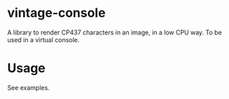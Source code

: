 # vintage-console


A library to render CP437 characters in an image, in a low CPU way. To be used in a virtual console.


# Usage


See examples.